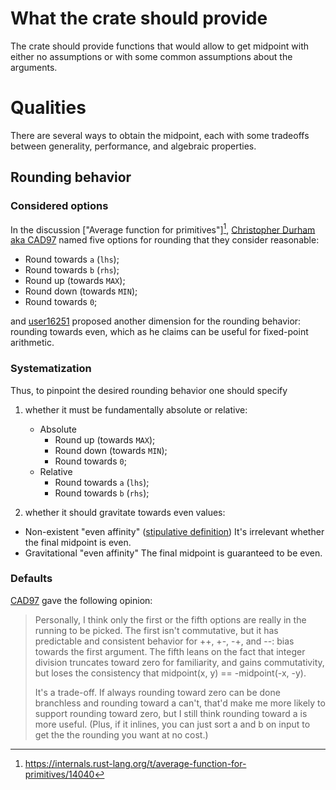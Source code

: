 # What the crate should provide

The crate should provide functions that would allow to get midpoint with either no assumptions or with some
common assumptions about the arguments.

# Qualities

There are several ways to obtain the midpoint, each with some tradeoffs between generality, performance, and
algebraic properties.

## Rounding behavior

### Considered options

In the discussion ["Average function for primitives"][^1], [Christopher Durham aka CAD97][CAD97] named five options for rounding that they consider reasonable:

* Round towards `a` (`lhs`);
* Round towards `b` (`rhs`);
* Round up (towards `MAX`);
* Round down (towards `MIN`);
* Round towards `0`;

and [user16251] proposed another dimension for the rounding behavior: rounding towards even, which as he claims
can be useful for fixed-point arithmetic.

### Systematization

Thus, to pinpoint the desired rounding behavior one should specify

1. whether it must be fundamentally absolute or relative:

   * Absolute
     * Round up (towards `MAX`);
     * Round down (towards `MIN`);
     * Round towards `0`;
   * Relative
     * Round towards `a` (`lhs`);
     * Round towards `b` (`rhs`);

2. whether it should gravitate towards even values:

* Non-existent "even affinity" ([stipulative definition](https://www.ucfmapper.com/education/various-types-definitions/#:~:text=Stipulative%20definitions))
    It's irrelevant whether the final midpoint is even.
* Gravitational "even affinity"
    The final midpoint is guaranteed to be even.

### Defaults

[CAD97] gave the following opinion:

> Personally, I think only the first or the fifth options are really in the running to be picked. The first isn't commutative, but it has predictable and consistent behavior for ++, +-, -+, and --: bias towards the first argument. The fifth leans on the fact that integer division truncates toward zero for familiarity, and gains commutativity, but loses the consistency that midpoint(x, y) == -midpoint(-x, -y).
>
> It's a trade-off. If always rounding toward zero can be done branchless and rounding toward a can't, that'd make me more likely to support rounding toward zero, but I still think rounding toward a is more useful. (Plus, if it inlines, you can just sort a and b on input to get the the rounding you want at no cost.)

[^1]: https://internals.rust-lang.org/t/average-function-for-primitives/14040

[CAD97]: https://internals.rust-lang.org/u/CAD97
[user16251]: https://internals.rust-lang.org/u/user16251